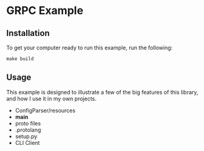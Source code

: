 # GRPC Example

## Installation
To get your computer ready to run this example, run the following:
```{bash}
make build
```

## Usage
This example is designed to illustrate a few of the big features of this library, and how I use it in my own projects.

- ConfigParser/resources
- __main__
- proto files
- .protolang
- setup.py
- CLI Client